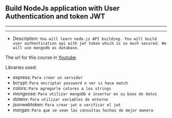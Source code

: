 ## Build NodeJs application with User Authentication and token JWT
____
___
*   Description: `You will learn node.js API building. You will build user authentication api with jwt token which is so much secured. We will use mongodb as database.`


The url for this course in [Youtube](https://www.youtube.com/watch?v=JRpJFzZJ-Q4&list=WL).

Libraries used:
* express: `Para crear un servidor`
* bcrypt: `Para encriptar password o ver si hace match`
* colors: `Para agregarle colores a los strings`
* mongoose: `Para utilizar mongoDb e insertar en su base de datos`
* dotenv: `Para utilizar variables de entorno`
* jsonwebtoken: `Para crear jwt o verificar el jwt`
* morgan: `Para que se vean las consultas hechas de mejor manera`
    
    
    
    
    
    
    